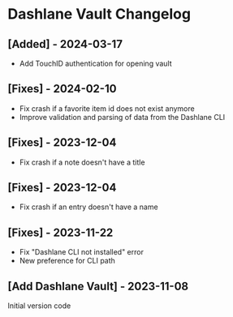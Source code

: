 # Dashlane Vault Changelog

## [Added] - 2024-03-17

- Add TouchID authentication for opening vault

## [Fixes] - 2024-02-10

- Fix crash if a favorite item id does not exist anymore
- Improve validation and parsing of data from the Dashlane CLI

## [Fixes] - 2023-12-04

- Fix crash if a note doesn't have a title

## [Fixes] - 2023-12-04

- Fix crash if an entry doesn't have a name

## [Fixes] - 2023-11-22

- Fix "Dashlane CLI not installed" error
- New preference for CLI path

## [Add Dashlane Vault] - 2023-11-08

Initial version code
